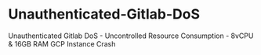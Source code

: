 # Unauthenticated-Gitlab-DoS
Unauthenticated Gitlab DoS - Uncontrolled Resource Consumption - 8vCPU &amp; 16GB RAM GCP Instance Crash
